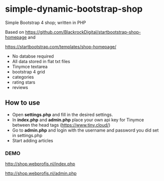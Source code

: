 # simple-dynamic-bootstrap-shop
Simple Bootstrap 4 shop; written in PHP

Based on https://github.com/BlackrockDigital/startbootstrap-shop-homepage and 

https://startbootstrap.com/templates/shop-homepage/


* No databse required
* All data stored in flat txt files
* Tinymce textarea
* bootstrap 4 grid
* categories
* rating stars
* reviews

## How to use
- Open **settings.php** and fill in the desired settings.
- In **index.php** and **admin.php** place your own api key for Tinymce between the head tags (https://www.tiny.cloud/)
- Go to **admin.php** and login with the username and password you did set in settings.php
- Start adding articles

### DEMO
http://shop.webprofis.nl/index.php

http://shop.webprofis.nl/admin.php 





